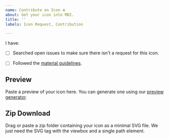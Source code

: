 ```yaml
---
name: Contribute an Icon ➕
about: Get your icon into MDI. 
title: ''
labels: Icon Request, Contribution

---
```


I have:

- [ ] Searched open issues to make sure there isn't a request for this icon.
- [ ] Followed the [material guidelines](https://material.io/design/iconography/system-icons.html).


## Preview

Paste a preview of your icon here. You can generate one using our [preview generator](http://dev.materialdesignicons.com/contribute/github).

## Zip Download

Drag or paste a zip folder containing your icon as a minimal SVG file. We just need the SVG tag with the viewbox and a single path element.
